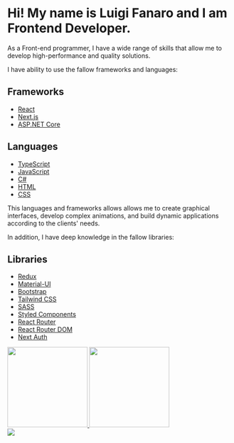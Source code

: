 # Hi! My name is Luigi Fanaro and I am Frontend Developer.

As a Front-end programmer, I have a wide range of skills that allow me to develop high-performance and quality solutions.

I have ability to use the fallow frameworks and languages:

## Frameworks

- [React](https://reactjs.org/)
- [Next.js](https://nextjs.org/)
- [ASP.NET Core](https://dotnet.microsoft.com/apps/aspnet)

## Languages

- [TypeScript](https://www.typescriptlang.org/)
- [JavaScript](https://www.javascript.com/)
- [C#](https://docs.microsoft.com/en-us/dotnet/csharp/)
- [HTML](https://developer.mozilla.org/en-US/docs/Web/HTML)
- [CSS](https://developer.mozilla.org/en-US/docs/Web/CSS)

This languages and frameworks allows allows me to create graphical interfaces, develop complex animations, and build dynamic applications according to the clients' needs.

In addition, I have deep knowledge in the fallow libraries:

## Libraries

- [Redux](https://redux.js.org/)
- [Material-UI](https://material-ui.com/)
- [Bootstrap](https://getbootstrap.com/)
- [Tailwind CSS](https://tailwindcss.com/)
- [SASS](https://sass-lang.com/)
- [Styled Components](https://styled-components.com/)
- [React Router](https://reactrouter.com/)
- [React Router DOM](https://reactrouter.com/web/guides/quick-start)
- [Next Auth](https://next-auth.js.org/)

<div>
    <a href="https://github.com/luigi009">
        <img height="180em" src="https://github-readme-stats.vercel.app/api?username=luigi009&show_icons=true&theme=dracula&include_all_commits=true&count_private=true"/>
        <img height="180em" src="https://github-readme-stats.vercel.app/api/top-langs/?username=luigi009&layout=compact&langs_count=7&theme=dracula"/>
    </a>
</div>

<div> 
  <a href="https://www.linkedin.com/in/luigi-fanaro/" target="_blank"><img src="https://img.shields.io/badge/-LinkedIn-%230077B5?style=for-the-badge&logo=linkedin&logoColor=white" target="_blank"></a> 
</div>
